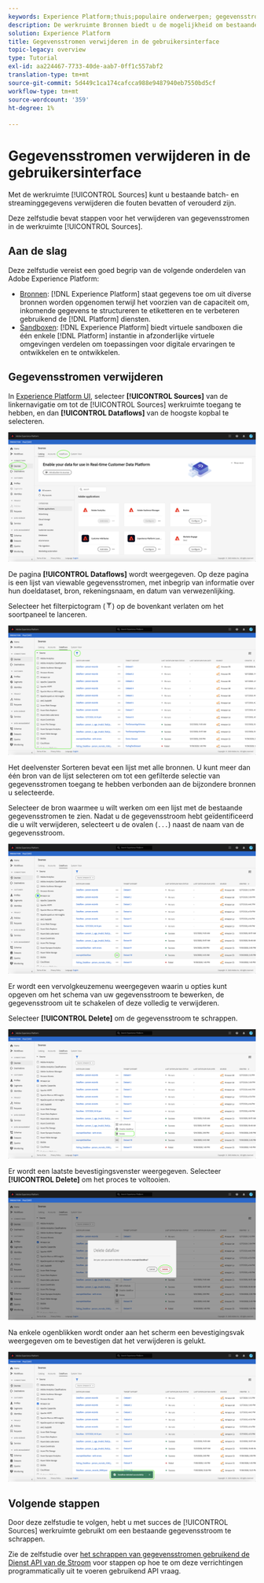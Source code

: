 ```yaml
---
keywords: Experience Platform;thuis;populaire onderwerpen; gegevensstroom verwijderen
description: De werkruimte Bronnen biedt u de mogelijkheid om bestaande batch- en streaming gegevensstromen te verwijderen die fouten bevatten of verouderd zijn.
solution: Experience Platform
title: Gegevensstromen verwijderen in de gebruikersinterface
topic-legacy: overview
type: Tutorial
exl-id: aa224467-7733-40de-aab7-0ff1c557abf2
translation-type: tm+mt
source-git-commit: 5d449c1ca174cafcca988e9487940eb7550bd5cf
workflow-type: tm+mt
source-wordcount: '359'
ht-degree: 1%

---
```


# Gegevensstromen verwijderen in de gebruikersinterface

Met de werkruimte [!UICONTROL Sources] kunt u bestaande batch- en streaminggegevens verwijderen die fouten bevatten of verouderd zijn.

Deze zelfstudie bevat stappen voor het verwijderen van gegevensstromen in de werkruimte [!UICONTROL Sources].

## Aan de slag

Deze zelfstudie vereist een goed begrip van de volgende onderdelen van Adobe Experience Platform:

- [Bronnen](../../home.md):  [!DNL Experience Platform] staat gegevens toe om uit diverse bronnen worden opgenomen terwijl het voorzien van de capaciteit om, inkomende gegevens te structureren te etiketteren en te verbeteren gebruikend de  [!DNL Platform] diensten.
- [Sandboxen](../../../sandboxes/home.md):  [!DNL Experience Platform] biedt virtuele sandboxen die één enkele  [!DNL Platform] instantie in afzonderlijke virtuele omgevingen verdelen om toepassingen voor digitale ervaringen te ontwikkelen en te ontwikkelen.

## Gegevensstromen verwijderen

In [Experience Platform UI](https://platform.adobe.com), selecteer **[!UICONTROL Sources]** van de linkernavigatie om tot de [!UICONTROL Sources] werkruimte toegang te hebben, en dan **[!UICONTROL Dataflows]** van de hoogste kopbal te selecteren.

![catalogus](../../images/tutorials/delete/catalog.png)

De pagina **[!UICONTROL Dataflows]** wordt weergegeven. Op deze pagina is een lijst van viewable gegevensstromen, met inbegrip van informatie over hun doeldataset, bron, rekeningsnaam, en datum van verwezenlijking.

Selecteer het filterpictogram (![filter-pictogram](../../images/tutorials/delete/filter.png)) op de bovenkant verlaten om het soortpaneel te lanceren.

![dataflows](../../images/tutorials/delete/dataflows.png)

Het deelvenster Sorteren bevat een lijst met alle bronnen. U kunt meer dan één bron van de lijst selecteren om tot een gefilterde selectie van gegevensstromen toegang te hebben verbonden aan de bijzondere bronnen u selecteerde.

Selecteer de bron waarmee u wilt werken om een lijst met de bestaande gegevensstromen te zien. Nadat u de gegevensstroom hebt geïdentificeerd die u wilt verwijderen, selecteert u de ovalen (`...`) naast de naam van de gegevensstroom.

![dataflows-filter](../../images/tutorials/delete/dataflows-filter.png)

Er wordt een vervolgkeuzemenu weergegeven waarin u opties kunt opgeven om het schema van uw gegevensstroom te bewerken, de gegevensstroom uit te schakelen of deze volledig te verwijderen.

Selecteer **[!UICONTROL Delete]** om de gegevensstroom te schrappen.

![delete](../../images/tutorials/delete/delete.png)

Er wordt een laatste bevestigingsvenster weergegeven. Selecteer **[!UICONTROL Delete]** om het proces te voltooien.

![bevestigen](../../images/tutorials/delete/confirm.png)

Na enkele ogenblikken wordt onder aan het scherm een bevestigingsvak weergegeven om te bevestigen dat het verwijderen is gelukt.

![bevestigd](../../images/tutorials/delete/confirmed.png)

## Volgende stappen

Door deze zelfstudie te volgen, hebt u met succes de [!UICONTROL Sources] werkruimte gebruikt om een bestaande gegevensstroom te schrappen.

Zie de zelfstudie over [het schrappen van gegevensstromen gebruikend de Dienst API van de Stroom](../../tutorials/api/delete-dataflows.md) voor stappen op hoe te om deze verrichtingen programmatically uit te voeren gebruikend API vraag.
